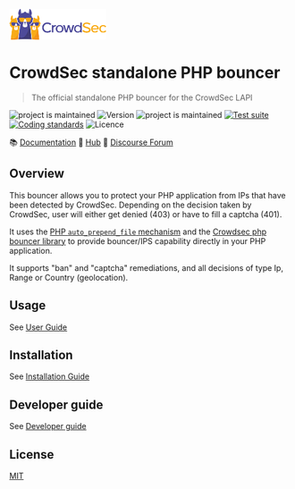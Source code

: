 ![CrowdSec Logo](https://raw.githubusercontent.com/crowdsecurity/cs-standalone-php-bouncer/main/docs/images/logo_crowdsec.png)

# CrowdSec standalone PHP bouncer

> The official standalone PHP bouncer for the CrowdSec LAPI

![project is maintained](https://img.shields.io/maintenance/yes/2023.svg)
![Version](https://img.shields.io/github/v/release/crowdsecurity/cs-standalone-php-bouncer?include_prereleases)
![project is maintained](https://img.shields.io/maintenance/yes/2023.svg)
[![Test suite](https://github.com/crowdsecurity/cs-standalone-php-bouncer/actions/workflows/test-suite.yml/badge.svg)](https://github.com/crowdsecurity/cs-standalone-php-bouncer/actions/workflows/test-suite.yml)
[![Coding standards](https://github.com/crowdsecurity/cs-standalone-php-bouncer/actions/workflows/coding-standards.yml/badge.svg)](https://github.com/crowdsecurity/cs-standalone-php-bouncer/actions/workflows/coding-standards.yml)
![Licence](https://img.shields.io/github/license/crowdsecurity/cs-standalone-php-bouncer)


:books: <a href="https://doc.crowdsec.net">Documentation</a>
:diamond_shape_with_a_dot_inside: <a href="https://hub.crowdsec.net">Hub</a>
:speech_balloon: <a href="https://discourse.crowdsec.net">Discourse Forum</a>


## Overview

This bouncer allows you to protect your PHP application from IPs that have been detected by CrowdSec. Depending on 
the decision taken by CrowdSec, user will either get denied (403) or have to fill a captcha (401).

It uses the [PHP `auto_prepend_file` mechanism](https://www.php.net/manual/en/ini.core.php#ini.auto-prepend-file) and
the [Crowdsec php bouncer library](https://github.com/crowdsecurity/php-cs-bouncer) to provide bouncer/IPS capability
directly in your PHP application.

It supports "ban" and "captcha" remediations, and all decisions of type Ip, Range or Country (geolocation).


## Usage

See [User Guide](https://github.com/crowdsecurity/cs-standalone-php-bouncer/blob/main/docs/USER_GUIDE.md)

## Installation

See [Installation Guide](https://github.com/crowdsecurity/cs-standalone-php-bouncer/blob/main/docs/INSTALLATION_GUIDE.md)


## Developer guide

See [Developer guide](https://github.com/crowdsecurity/cs-standalone-php-bouncer/blob/main/docs/DEVELOPER.md)


## License

[MIT](https://github.com/crowdsecurity/cs-standalone-php-bouncer/blob/main/LICENSE)
